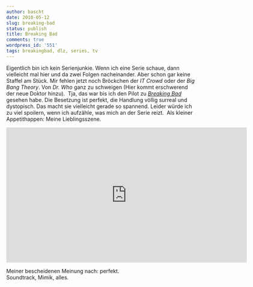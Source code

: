 ```yaml
---
author: bascht
date: 2010-05-12
slug: breaking-bad
status: publish
title: Breaking Bad
comments: true
wordpress_id: '551'
tags: breakingbad, dlz, series, tv
---
```


Eigentlich bin ich kein Serienjunkie. Wenn ich eine Serie schaue,
dann vielleicht mal hier und da zwei Folgen nacheinander. Aber
schon gar keine Staffel am Stück. Mir fehlen jetzt noch Bröckchen
der *IT Crowd* oder der *Big Bang Theory*. Von *Dr. Who* ganz zu
schweigen (Hier kommt erschwerend der neue Doktor hinzu). 
Tja, das war bis ich den Pilot zu
*[Breaking Bad](http://de.wikipedia.org/wiki/Breaking_Bad)* gesehen
habe. Die Besetzung ist perfekt, die Handlung völlig surreal und
dystopisch. Das macht sie vielleicht gerade so spannend. Leider
würde ich zu viel spoilern, wenn ich aufzähle, was mich an der
Serie reizt. 
Als kleiner Appetithappen: Meine Lieblingsszene.

<div>
    <iframe width="640" height="360" src="http://www.youtube-nocookie.com/embed/SNHicAbXcPE?rel=0" frameborder="0" allowfullscreen></iframe>
</div>

Meiner bescheidenen Meinung nach: perfekt.   
Soundtrack, Mimik, alles.



